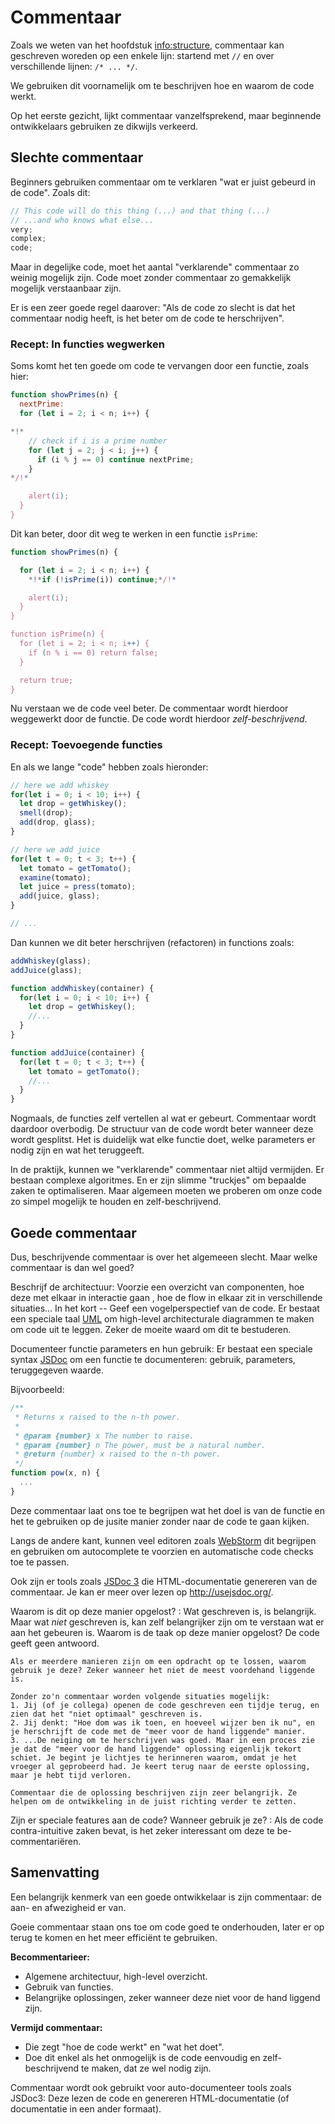 # Commentaar

Zoals we weten van het hoofdstuk <info:structure>, commentaar kan geschreven woreden op een enkele lijn: startend met `//` en over verschillende lijnen: `/* ... */`.

We gebruiken dit voornamelijk om te beschrijven hoe en waarom de code werkt.

Op het eerste gezicht, lijkt commentaar vanzelfsprekend, maar beginnende ontwikkelaars gebruiken ze dikwijls verkeerd.

## Slechte commentaar

Beginners gebruiken commentaar om te verklaren "wat er juist gebeurd in de code". Zoals dit:

```js
// This code will do this thing (...) and that thing (...)
// ...and who knows what else...
very;
complex;
code;
```

Maar in degelijke code, moet het aantal "verklarende" commentaar zo weinig mogelijk zijn. Code moet zonder commentaar zo gemakkelijk mogelijk verstaanbaar zijn.

Er is een zeer goede regel daarover: "Als de code zo slecht is dat het commentaar nodig heeft, is het beter om de code te herschrijven".

### Recept: In functies wegwerken

Soms komt het ten goede om code te vervangen door een functie, zoals hier:

```js
function showPrimes(n) {
  nextPrime:
  for (let i = 2; i < n; i++) {

*!*
    // check if i is a prime number
    for (let j = 2; j < i; j++) {
      if (i % j == 0) continue nextPrime;
    }
*/!*

    alert(i);
  }
}
```

Dit kan beter, door dit weg te werken in een functie `isPrime`:


```js
function showPrimes(n) {

  for (let i = 2; i < n; i++) {
    *!*if (!isPrime(i)) continue;*/!*

    alert(i);  
  }
}

function isPrime(n) {
  for (let i = 2; i < n; i++) {
    if (n % i == 0) return false;
  }

  return true;
}
```

Nu verstaan we de code veel beter. De commentaar wordt hierdoor weggewerkt door de functie. De code wordt hierdoor *zelf-beschrijvend*.

### Recept: Toevoegende functies

En als we lange "code" hebben zoals hieronder:

```js
// here we add whiskey
for(let i = 0; i < 10; i++) {
  let drop = getWhiskey();
  smell(drop);
  add(drop, glass);
}

// here we add juice
for(let t = 0; t < 3; t++) {
  let tomato = getTomato();
  examine(tomato);
  let juice = press(tomato);
  add(juice, glass);
}

// ...
```

Dan kunnen we dit beter herschrijven (refactoren) in functions zoals:

```js
addWhiskey(glass);
addJuice(glass);

function addWhiskey(container) {
  for(let i = 0; i < 10; i++) {
    let drop = getWhiskey();
    //...
  }
}

function addJuice(container) {
  for(let t = 0; t < 3; t++) {
    let tomato = getTomato();
    //...
  }
}
```

Nogmaals, de functies zelf vertellen al wat er gebeurt. Commentaar wordt daardoor overbodig. De structuur van de code wordt beter wanneer deze wordt gesplitst. Het is duidelijk wat elke functie doet, welke parameters er nodig zijn en wat het teruggeeft.

In de praktijk, kunnen we "verklarende" commentaar niet altijd vermijden. Er bestaan complexe algoritmes. En er zijn slimme "truckjes" om bepaalde zaken te optimaliseren. Maar algemeen moeten we proberen om onze code zo simpel mogelijk te houden en zelf-beschrijvend.

## Goede commentaar

Dus, beschrijvende commentaar is over het algemeeen slecht. Maar welke commentaar is dan wel goed?

Beschrijf de architectuur: Voorzie een overzicht van componenten, hoe deze met elkaar in interactie gaan , hoe de flow in elkaar zit in verschillende situaties... In het kort -- Geef een vogelperspectief van de code. Er bestaat een speciale taal [UML](http://wikipedia.org/wiki/Unified_Modeling_Language) om high-level architecturale diagrammen te maken om code uit te leggen. Zeker de moeite waard om dit te bestuderen.

Documenteer functie parameters en hun gebruik: Er bestaat een speciale syntax [JSDoc](http://en.wikipedia.org/wiki/JSDoc) om een functie te documenteren: gebruik, parameters, teruggegeven waarde.

Bijvoorbeeld:
```js
/**
 * Returns x raised to the n-th power.
 *
 * @param {number} x The number to raise.
 * @param {number} n The power, must be a natural number.
 * @return {number} x raised to the n-th power.
 */
function pow(x, n) {
  ...
}
```

Deze commentaar laat ons toe te begrijpen wat het doel is van de functie en het te gebruiken op de jusite manier zonder naar de code te gaan kijken.

Langs de andere kant, kunnen veel editoren zoals [WebStorm](https://www.jetbrains.com/webstorm/) dit begrijpen en gebruiken om autocomplete te voorzien en automatische code checks toe te passen.

Ook zijn er tools zoals [JSDoc 3](https://github.com/jsdoc3/jsdoc) die HTML-documentatie genereren van de commentaar. Je kan er meer over lezen op <http://usejsdoc.org/>.

Waarom is dit op deze manier opgelost?
: Wat geschreven is, is belangrijk. Maar wat *niet* geschreven is, kan zelf belangrijker zijn om te verstaan wat er aan het gebeuren is. Waarom is de taak op deze manier opgelost? De code geeft geen antwoord.

    Als er meerdere manieren zijn om een opdracht op te lossen, waarom gebruik je deze? Zeker wanneer het niet de meest voordehand liggende is.

    Zonder zo'n commentaar worden volgende situaties mogelijk:
    1. Jij (of je collega) openen de code geschreven een tijdje terug, en zien dat het "niet optimaal" geschreven is.
    2. Jij denkt: "Hoe dom was ik toen, en hoeveel wijzer ben ik nu", en je herschrijft de code met de "meer voor de hand liggende" manier.
    3. ...De neiging om te herschrijven was goed. Maar in een proces zie je dat de "meer voor de hand liggende" oplossing eigenlijk tekort schiet. Je begint je lichtjes te herinneren waarom, omdat je het vroeger al geprobeerd had. Je keert terug naar de eerste oplossing, maar je hebt tijd verloren.

    Commentaar die de oplossing beschrijven zijn zeer belangrijk. Ze helpen om de ontwikkeling in de juist richting verder te zetten.

Zijn er speciale features aan de code? Wanneer gebruik je ze?
: Als de code contra-intuitive zaken bevat, is het zeker interessant om deze te be-commentariëren.

## Samenvatting

Een belangrijk kenmerk van een goede ontwikkelaar is zijn commentaar: de aan- en afwezigheid er van.

Goeie commentaar staan ons toe om code goed te onderhouden, later er op terug te komen en het meer efficiënt te gebruiken.

**Becommentarieer:**

- Algemene architectuur, high-level overzicht.
- Gebruik van functies.
- Belangrijke oplossingen, zeker wanneer deze niet voor de hand liggend zijn.

**Vermijd commentaar:**

- Die zegt "hoe de code werkt" en "wat het doet".
- Doe dit enkel als het onmogelijk is de code eenvoudig en zelf-beschrijvend te maken, dat ze wel nodig zijn.

Commentaar wordt ook gebruikt voor auto-documenteer tools zoals JSDoc3: Deze lezen de code en genereren HTML-documentatie (of documentatie in een ander formaat).
